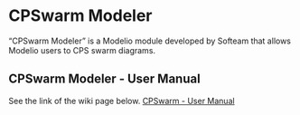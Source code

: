 CPSwarm Modeler
====
“CPSwarm Modeler” is a Modelio module developed by Softeam that allows Modelio users to CPS swarm diagrams.


CPSwarm Modeler - User Manual
----

See the link of the wiki page below.
[CPSwarm - User Manual](http://forge.modelio.org/projects/http://forge.modelio.org/projects/cpswarm-modelio38-user-manual-english/wiki)

